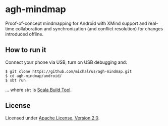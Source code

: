 agh-mindmap
===========

Proof-of-concept mindmapping for Android with XMind support and real-time collaboration and synchronization (and conflict resolution) for changes introduced offline.

How to run it
-------------

Connect your phone via USB, turn on USB debugging and:

    $ git clone https://github.com/michalrus/agh-mindmap.git
    $ cd agh-mindmap/android/
    $ sbt run

... where `sbt` is [Scala Build Tool](http://www.scala-sbt.org/0.13.1/docs/Getting-Started/Setup.html).

License
-------

Licensed under [Apache License, Version 2.0](http://www.apache.org/licenses/LICENSE-2.0.html).
